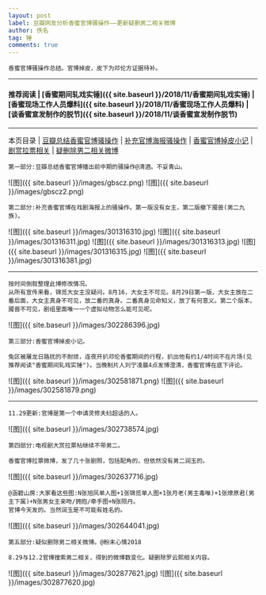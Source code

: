 ```yaml
---
layout: post
label: 豆瓣网友分析香蜜官博骚操作——更新疑删男二相关微博
author: 佚名
tag: 锤
comments: true
---
```


    香蜜官博骚操作总结。官博掉皮，皮下为邓伦方证据待补。

---

#### 推荐阅读 \| [香蜜期间轧戏实锤]({{ site.baseurl }}/2018/11/香蜜期间轧戏实锤) \| [香蜜现场工作人员爆料]({{ site.baseurl }}/2018/11/香蜜现场工作人员爆料)  \| [谈香蜜宣发制作的脱节]({{ site.baseurl }}/2018/11/谈香蜜宣发制作脱节) 

---
本页目录 \| [豆瓣总结香蜜官博骚操作](#dxjje) \| [补充官博海报骚操作](#dxjja) \| [香蜜官博掉皮小记](#dxjjb) \| [剧赏拉票相关](#dxjjc) \| [疑删除男二相关微博](#dxjjd)


<a class="anchor" name="dxjje"></a>

    第一部分:豆瓣总结香蜜官博播出前中期的骚操作@清酒。不妥青山。

![图]({{ site.baseurl }}/images/gbscz.png)
![图]({{ site.baseurl }}/images/gbscz2.png)


<a class="anchor" name="dxjja"></a>

    第二部分:补充香蜜官博在戏剧海报上的骚操作。第一版没有女主，第二版撤下魇兽(男二九族)。

![图]({{ site.baseurl }}/images/301316310.jpg)
![图]({{ site.baseurl }}/images/301316311.jpg)
![图]({{ site.baseurl }}/images/301316313.jpg)
![图]({{ site.baseurl }}/images/301316315.jpg)
![图]({{ site.baseurl }}/images/301316381.jpg)

---

    按时间倒叙整理此博修改情况。
    从所有宣传来看，锦觅大女主没疑问。8月16，大女主不可见。8月29日第一版，大女主放在二番后面，大女主真身不可见，放二番的真身。二番真身见命知义，放了有何意义。第二个版本，魇兽不可见，剧组里面唯一一个虚拟动物怎么能可见呢。

![图]({{ site.baseurl }}/images/302286396.jpg)


<a class="anchor" name="dxjjb"></a>

    第三部分:香蜜官博掉皮小记。
    
    兔区被屠龙日路扰的不耐烦，连夜开扒邓伦香蜜期间的行程，扒出他有约1/4时间不在片场(见推荐阅读"香蜜期间轧戏实锤")。当晚制片人刘宁凌晨4点发博澄清，香蜜官博在底下评论。

![图]({{ site.baseurl }}/images/302581871.png)
![图]({{ site.baseurl }}/images/302581879.png)

---
    
    11.29更新:官博是第一个申请灵修夫妇超话的人。

![图]({{ site.baseurl }}/images/302738574.jpg)

<a class="anchor" name="dxjjc"></a>

    第四部分:电视剧大赏拉票帖继续不带男二。
    
    香蜜官博拉票微博，发了几十张剧照，包括配角的，但依然没有男二润玉的。

![图]({{ site.baseurl }}/images/302637716.jpg)

    @涵碧山房:大家看这些图:N张旭凤单人图+1张锦觅单人图+1张月老(男主毒唯)+1张燎原君(男主下属)+N张男女主亲吻/拥抱/牵手图+N张陨丹。
    官博今天发的。当然润玉是不可能有姓名的。

![图]({{ site.baseurl }}/images/302644041.jpg)



<a class="anchor" name="dxjjd"></a>

    第五部分:疑似删除男二相关微博。@粉末心情2018
    
    8.29与12.2官博搜索男二相关，得到的微博数变化。疑删除罗云熙相关内容。
    
![图]({{ site.baseurl }}/images/302877621.jpg)
![图]({{ site.baseurl }}/images/302877620.jpg)


